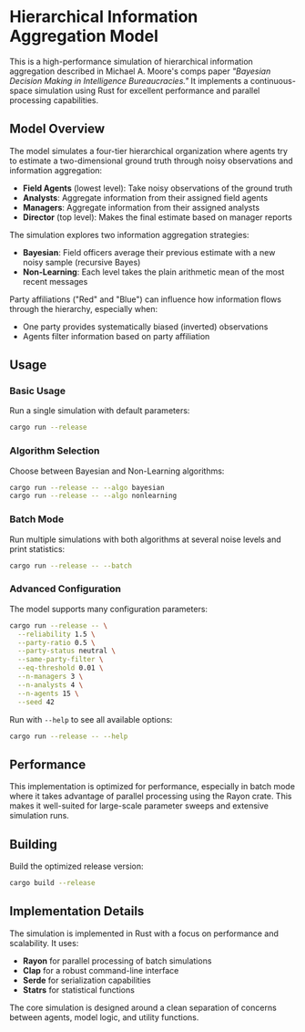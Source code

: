 # Hierarchical Information Aggregation Model

This is a high-performance simulation of hierarchical information aggregation described in Michael A. Moore's comps paper *"Bayesian Decision Making in Intelligence Bureaucracies."* It implements a continuous-space simulation using Rust for excellent performance and parallel processing capabilities.

## Model Overview

The model simulates a four-tier hierarchical organization where agents try to estimate a two-dimensional ground truth through noisy observations and information aggregation:

- **Field Agents** (lowest level): Take noisy observations of the ground truth
- **Analysts**: Aggregate information from their assigned field agents
- **Managers**: Aggregate information from their assigned analysts 
- **Director** (top level): Makes the final estimate based on manager reports

The simulation explores two information aggregation strategies:
- **Bayesian**: Field officers average their previous estimate with a new noisy sample (recursive Bayes)
- **Non-Learning**: Each level takes the plain arithmetic mean of the most recent messages

Party affiliations ("Red" and "Blue") can influence how information flows through the hierarchy, especially when:
- One party provides systematically biased (inverted) observations
- Agents filter information based on party affiliation

## Usage

### Basic Usage

Run a single simulation with default parameters:

```bash
cargo run --release
```

### Algorithm Selection

Choose between Bayesian and Non-Learning algorithms:

```bash
cargo run --release -- --algo bayesian
cargo run --release -- --algo nonlearning
```

### Batch Mode

Run multiple simulations with both algorithms at several noise levels and print statistics:

```bash
cargo run --release -- --batch
```

### Advanced Configuration

The model supports many configuration parameters:

```bash
cargo run --release -- \
  --reliability 1.5 \
  --party-ratio 0.5 \
  --party-status neutral \
  --same-party-filter \
  --eq-threshold 0.01 \
  --n-managers 3 \
  --n-analysts 4 \
  --n-agents 15 \
  --seed 42
```

Run with `--help` to see all available options:

```bash
cargo run --release -- --help
```

## Performance

This implementation is optimized for performance, especially in batch mode where it takes advantage of parallel processing using the Rayon crate. This makes it well-suited for large-scale parameter sweeps and extensive simulation runs.

## Building

Build the optimized release version:

```bash
cargo build --release
```

## Implementation Details

The simulation is implemented in Rust with a focus on performance and scalability. It uses:

- **Rayon** for parallel processing of batch simulations
- **Clap** for a robust command-line interface
- **Serde** for serialization capabilities
- **Statrs** for statistical functions

The core simulation is designed around a clean separation of concerns between agents, model logic, and utility functions.
